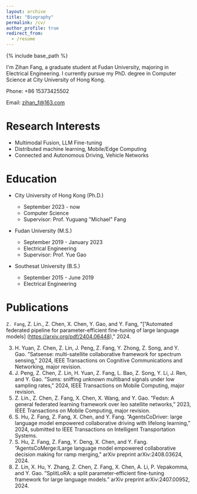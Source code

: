 ```yaml
---
layout: archive
title: "Biography"
permalink: /cv/
author_profile: true
redirect_from:
  - /resume
---
```


{% include base_path %}


I'm Zihan Fang, a graduate student at Fudan University, majoring in Electrical Engineering. 
I currently pursue my PhD. degree in Computer Science at City University of Hong Kong.

Phone: +86 15373425502

Email: zihan_f@163.com

<!-- Address: Science Building, Room 608, Handan Road, Fudan University, China -->

Research Interests
======
* Multimodal Fusion, LLM Fine-tuning
* Distributed machine learning, Mobile/Edge Computing
* Connected and Autonomous Driving, Vehicle Networks

Education
======
* City University of Hong Kong (Ph.D.)
  * September 2023 - now
  * Computer Science
  * Supervisor: Prof. Yuguang "Michael" Fang

* Fudan University (M.S.)
  * September 2019 - January 2023
  * Electrical Engineering
  <!-- * GPA 3.33/4.0 -->
  * Supervisor: Prof. Yue Gao

* Southesat University (B.S.)
  * September 2015 - June 2019
  * Electrical Engineering
  <!-- * GPA 3.86/4.0 -->

<!-- 
Experience
======
* Research Project (March 2020 - October 2021)
  * Consensus delay compensated time synchronization in WSNs

* Research Assistant in FPGA Project (January 2022 - July 2023)
  * design a data acquisition scheme based on Virtex-7 FPGA calibration algorithm.

* Summer intern in Wechat development (June 2021 - August 2021)
  * integrate various protocol interface to form an unified authentication platform.
-->

Publications
======
<!-- 
* `Z. Fang` and Y. Gao, "[Delay Compensated One-way Time Synchronization in Distributed Wireless Sensor Networks](https://ieeexplore.ieee.org/document/9825722)," IEEE Wireless Communications Letters, 2022, doi: 10.1109/LWC.2022.3189744.

* Q. Yang, P. Wang, `Z. Fang` and Q. Lu, "[Focus on the visible regions: semantic-guided alignment model for occluded person re-identification](https://www.mdpi.com/1424-8220/20/16/4431/htm)," Sensors, 2020, 20(16): 4431.
-->

 `Z. Fang`, Z. Lin., Z. Chen, X. Chen, Y. Gao, and Y. Fang, "[”Automated federated pipeline for parameter-efficient fine-tuning of large language models] (https://arxiv.org/pdf/2404.06448)," 2024.

 

 3. H. Yuan, Z. Chen, Z. Lin, J. Peng, Z. Fang, Y. Zhong, Z. Song, and Y. Gao.
”Satsense: multi-satellite collaborative framework for spectrum sensing,” 2024, IEEE
Transactions on Cognitive Communications and Networking, major revision.
4. J. Peng, Z. Chen, Z. Lin, H. Yuan, Z. Fang, L. Bao, Z. Song, Y. Li, J. Ren, and Y.
Gao. ”Sums: sniffing unknown multiband signals under low sampling rates,” 2024,
IEEE Transactions on Mobile Computing, major revision.
5. Z. Lin., Z. Chen, Z. Fang, X. Chen, X. Wang, and Y. Gao. ”Fedsn: A general
federated learning framework over leo satellite networks,” 2023, IEEE Transactions
on Mobile Computing, major revision.
6. S. Hu, Z. Fang, Z. Fang, X. Chen, and Y. Fang. ”AgentsCoDriver: large language
model empowered collaborative driving with lifelong learning,” 2024, submitted to
IEEE Transactions on Intelligent Transportation Systems.
7. S. Hu, Z. Fang, Z. Fang, Y. Deng, X. Chen, and Y. Fang. ”AgentsCoMerge:lLarge
language model empowered collaborative decision making for ramp merging,” arXiv
preprint arXiv:2408.03624, 2024.
8. Z. Lin, X. Hu, Y. Zhang, Z. Chen, Z. Fang, X. Chen, A. Li, P. Vepakomma,
and Y. Gao. ”SplitLoRA: a split parameter-efficient fine-tuning framework for large
language models.” arXiv preprint arXiv:2407.00952, 2024.
